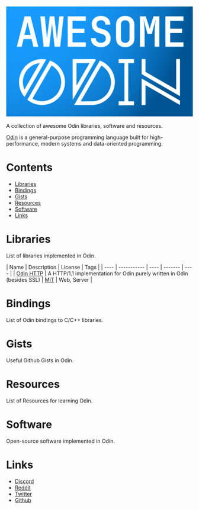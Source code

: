 ![logo](assets/logo_small.png)

A collection of awesome Odin libraries, software and resources.

[Odin](https://odin-lang.org/) is a general-purpose programming language built for high-performance, modern systems and data-oriented programming.

# Contents
- [Libraries](#libraries)
- [Bindings](#bindings)
- [Gists](#gists)
- [Resources](#resources)
- [Software](#software)
- [Links](#links)

# Libraries
List of libraries implemented in Odin.

| Name | Description | License | Tags |
| ---- | ----------- | ---- | ------- | ---- |
| [Odin HTTP](https://github.com/laytan/odin-http) | A HTTP/1.1 implementation for Odin purely written in Odin (besides SSL) | [MIT](https://github.com/laytan/odin-http/blob/main/LICENSE) | Web, Server |

# Bindings
List of Odin bindings to C/C++ libraries.

# Gists
Useful Github Gists in Odin.

# Resources
List of Resources for learning Odin.

# Software
Open-source software implemented in Odin.

# Links
- [Discord](https://twitter.com/odinlang)
- [Reddit](https://www.reddit.com/r/odinlang/)
- [Twitter](https://twitter.com/odinlang)
- [Github](https://github.com/odin-lang/Odin)
